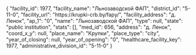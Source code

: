 {
    "facility_id": 1977,
    "facility_name": "Льнозаводской ФАП",
    "district_id": "5-11-0",
    "facility_url": "https:\/\/krupki-crb.by\/fapy\/",
    "facility_address": "д. Ленок",
    "ap_1": "0",
    "name": "Льнозаводской ФАП",
    "type": null,
    "state": "public institution",
    "stats": [],
    "med_id": 656,
    "address": "д. Ленок",
    "coord_x_y": null,
    "place_name": "Крупки",
    "place_type": "city",
    "year_of_closing": null,
    "year_of_opening": "0",
    "healthcare_facility_key": 1977,
    "administrative_division_id": "5-11-0"
}
